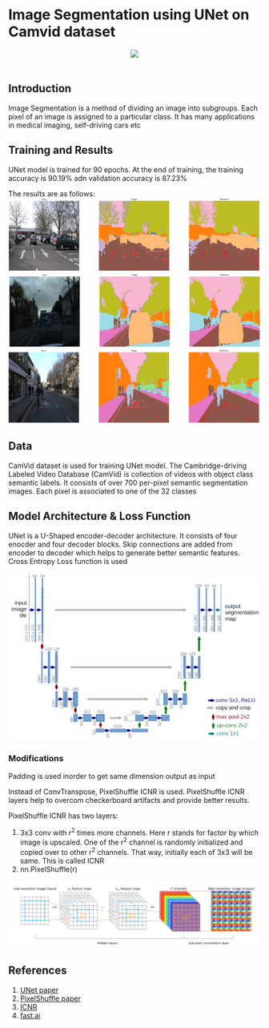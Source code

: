 # Image Segmentation using UNet on Camvid dataset

<div align="center">
  <a href="http://colab.research.google.com/github/prajwal-suresh13/camvid_segmentation/blob/master/segmentation.ipynb"> <img src=https://colab.research.google.com/assets/colab-badge.svg width=200> </a>
</div> <br>

## Introduction
Image Segmentation is a method of dividing an image into subgroups. Each pixel of an image is assigned to a particular class. It has many applications in medical imaging,
self-driving cars etc

## Training and Results
UNet model is trained for 90 epochs. At the end of training, the training accuracy is 90.19% adn validation accuracy is 87.23%

The results are as follows:
![](images/segmentation1.PNG)
![](images/segmentation2.PNG)
![](images/segmentation3.PNG)

## Data

CamVid dataset is used for training UNet model. The Cambridge-driving Labeled Video Database (CamVid) is collection of videos with object class semantic labels. 
It consists of over 700 per-pixel semantic segmentation images. Each pixel is associated to one of the 32 classes 

## Model Architecture & Loss Function

UNet is a U-Shaped encoder-decoder architecture. It consists of four enocder and four decoder blocks. Skip connections are added from encoder to decoder which helps to generate better semantic features. Cross Entropy Loss function is used

![](images/u-net-architecture.png)

### Modifications

Padding is used inorder to get same dimension output as input 

Instead of ConvTranspose, PixelShuffle ICNR is used. PixelShuffle ICNR layers help to overcom checkerboard artifacts and provide better results. 

PixelShuffle ICNR has two layers:
1. 3x3 conv with r<sup>2</sup> times more channels. Here r stands for factor by which image is upscaled. One of the r<sup>2</sup> channel is randomly initialized and copied over to other r<sup>2</sup> channels. That way, initially each of 3x3 will be same. This is called ICNR
2. nn.PixelShuffle(r)

![](images/pixelshuffle.png)

## References
1. [UNet paper](https://arxiv.org/abs/1505.04597)
2. [PixelShuffle paper](https://arxiv.org/abs/1609.05158)
3. [ICNR](https://www.researchgate.net/publication/318337423_Checkerboard_artifact_free_sub-pixel_convolution_A_note_on_sub-pixel_convolution_resize_convolution_and_convolution_resize)
4. [fast.ai](https://course.fast.ai/)
